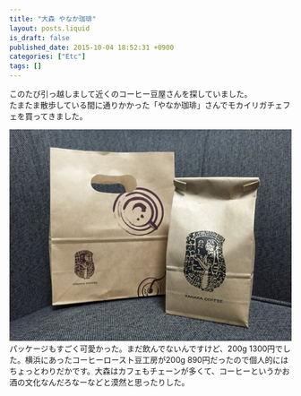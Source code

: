```yaml
---
title: "大森 やなか珈琲"
layout: posts.liquid
is_draft: false
published_date: 2015-10-04 18:52:31 +0900
categories: ["Etc"]
tags: []
---
```


このたび引っ越しまして近くのコーヒー豆屋さんを探していました。  
たまたま散歩している間に通りかかった「やなか珈琲」さんでモカイリガチェフェを買ってきました。

 ![IMG_7614](/public/images/2017/09/d192c-0u9sgd0lont8eqt7m.jpg)パッケージもすごく可愛かった。まだ飲んでないんですけど、200g 1300円でした。横浜にあったコーヒーロースト豆工房が200g 890円だったので個人的にはちょっとわりだかです。大森はカフェもチェーンが多くて、コーヒーというかお酒の文化なんだろなーなどと漠然と思ったりした。


